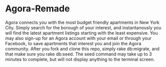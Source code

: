 # Agora-Remade
Agora connects you with the most budget friendly apartments in New York City. Simply search for the borough of your interest, and instantanously you will find the latest apartment listings starting with the least expensive. You may also sign-up for an Agora account with your email or through your Facebook, to save apartments that interest you and join the Agora community.  After you fork and clone this repo, simply rake db:migrate, and that make sure you rake db:seed. The seed command may take up to 3 minutes to complete, but will not display anything to the terminal screen.
